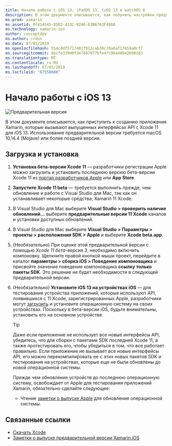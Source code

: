```yaml
---
title: Начало работы с iOS 13, iPadOS 13, tvOS 13 и watchOS 6
description: В этом документе описывается, как получить настройки предусматривают сборки iOS 13, iPadOS 13, tvOS 13 и watchOS 6-приложений с помощью Xamarin. Обсуждается загрузить Xcode 11 и обновление Visual Studio для Mac.
ms.prod: xamarin
ms.assetid: 97414545-85D2-433C-9246-63B6763F488A
ms.technology: xamarin-ios
author: conceptdev
ms.author: crdun
ms.date: 07/01/2019
ms.openlocfilehash: 554cddf5717401f912cab38c78a6af17659a0cf7
ms.sourcegitcommit: 8ecfa339d0f3e7687977bfe4fc96448942690183
ms.translationtype: MT
ms.contentlocale: ru-RU
ms.lasthandoff: 07/03/2019
ms.locfileid: "67558680"
---
```

# <a name="get-started-with-ios-13"></a>Начало работы с iOS 13

![Предварительная версия](~/media/shared/preview.png)

В этом документе описывается, как приступить к созданию приложения Xamarin, которые вызывают выпущенных интерфейсах API с Xcode 11 для iOS 13. Использование предварительной версии требуется macOS 10.14.4 (Mojave) или более поздней версии.

## <a name="download-and-install"></a>Загрузка и установка

1. **Установка бета-версии Xcode 11** — разработчики регистрации Apple можно загрузить и установить последнюю версию бета-версии Xcode 11 из [портал разработчиков Apple](https://developer.apple.com/download/) или **App Store**.

2. **Запустите Xcode 11 beta** — требуется выполнить прежде, чем обновление и работе с Visual Studio для Mac, так как он устанавливает некоторые средства, Xamarin 11 Xcode.

3. В Visual Studio для Mac выберите **Visual Studio > проверить наличие обновлений...** выберите **предварительные версии 11 Xcode** каналов и установки доступных обновлений.

4. В Visual Studio для Mac выберите **Visual Studio > Параметры > проекты > расположения SDK > Apple** и выберите **Xcode beta.app**.

5. (Необязательно) При оценке этой предварительной версии с помощью _Xcode 11 бета-версия 3_, необходимо включить компоновку. Щелкните правой кнопкой мыши проект, перейдите в каталог **параметры > сборка iOS > Поведение компоновщика** и присвойте значение поведение компоновщика **ссылку только пакеты SDK**. Это решение не будет необходимости в следующей предварительной версии.

6. (Необязательно) **Установите iOS 13 на устройствах iOS** — для тестирования устройства приложений, которые используют API, появившихся с 11 Xcode, зарегистрированных Apple, разработчики могут [загрузить](https://developer.apple.com/download) и установите операционную систему на своих устройствах. Поскольку в бета-версии iOS, будьте внимательны, установить его на основном устройстве.

   > [!TIP]
   > Даже если приложение не использует все новые интерфейсы API, убедитесь, что для сборки с пакетами SDK последней Xcode 11, а также протестировать его, чтобы убедиться в том, что все работает правильно. Если приложение не вызывает все новые интерфейсы API, его можно перекомпилировать ее с этих новых пакетов SDK и тестирования на устройствах, которые еще не были обновлены до новой операционной системы.
   >
   > Прежде чем обновление устройств до последнюю операционную систему, освобождает от Apple для тестирования приложений Xamarin, обязательно сделайте следующее:
   >
   > - Чтение [заметки о выпуске Apple](https://developer.apple.com/download/) для обновления операционной системы.

## <a name="related-links"></a>Связанные ссылки

- [Скачать Xcode](https://developer.apple.com/download/)
- [Заметки о выпуске предварительной версии Xamarin.iOS](/xamarin/ios/release-notes/12/12.99)
